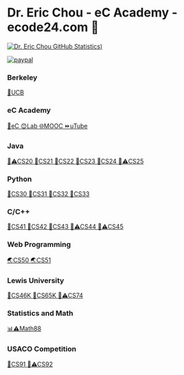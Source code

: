 # Dr. Eric Chou - eC Academy - ecode24.com 👋
[![Dr. Eric Chou GitHub Statistics](https://github-readme-stats.vercel.app/api?username=echou510&show_icons=true&theme=tokyonight))
](https://github.com/echou510/github-readme-stats)

[![paypal](https://www.paypalobjects.com/en_US/i/btn/btn_donateCC_LG.gif)](https://www.paypal.com/donate?hosted_button_id=ZLXNERUAT5XQJ)

### Berkeley
[🐻UCB ](https://github.com/echou510/UC_Berkeley)
### eC Academy
[🌝eC ](http://www.ecode24.com)[😊Lab ](https://www.ecode24.com/moodle/)[🌐MOOC ](https://www.ecodehacker.com/)[⏩uTube ](https://www.youtube.com/c/EricChouPhD)
### Java
[🍵⚠CS20 ](https://github.com/echou510/CS20Greenfoot)[🍵CS21 ](https://github.com/echou510/CS21PreAPJava)[🍵CS22 ](https://github.com/echou510/CS22Java1)[🍵CS23 ](https://github.com/echou510/CS23Java2)[🍵CS24 ](https://github.com/echou510/CS24APCSAReview)[🍵⚠CS25 ](https://github.com/echou510/CS25Java3)
### Python
[🐍CS30 ](https://github.com/echou510/CS30BriefPython)[🐍CS31 ](https://github.com/echou510/CS31Python1)[🐍CS32 ](https://github.com/echou510/CS32Python2)[🐍CS33 ](https://github.com/echou510/CS33Python3)
### C/C++
[🔵CS41 ](#)[🔵CS42 ](https://github.com/echou510/CS42Cpp)[🔵CS43 ](https://github.com/echou510/CS43CppOOP)[🔵⚠CS44 ](#)[🔵⚠CS45 ](#)
### Web Programming
[🌏CS50 ](https://github.com/echou510/CS50_WebDesign)[🌏CS51 ](https://github.com/echou510/CS51APCSP)
### Lewis University
[💒CS46K ](https://github.com/echou510/CS46ProgrammingLanguages)[💒CS65K ](https://github.com/echou510/CS75Robotics)[💒⚠CS74 ](https://github.com/echou510/CS74IntroRobotics)
### Statistics and Math
[📊⚠Math88 ](https://github.com/echou510/Math88APStatistics)
### USACO Competition
[🐄CS91 ](https://github.com/echou510/CS91USACObronze)[🐄⚠CS92 ](https://github.com/echou510/CS92USACOsilver)

<!--
**echou510/echou510** is a ✨ _special_ ✨ repository because its `README.md` (this file) appears on your GitHub profile.

Here are some ideas to get you started:

- 🔭 I’m currently working on ...
- 🌱 I’m currently learning ...
- 👯 I’m looking to collaborate on ...
- 🤔 I’m looking for help with ...
- 💬 Ask me about ...
- 📫 How to reach me: ...
- 😄 Pronouns: ...
- ⚡ Fun fact: ...
-->
